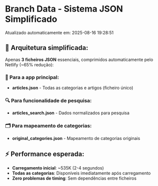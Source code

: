 # Branch Data - Sistema JSON Simplificado
Atualizado automaticamente em: 2025-08-16 19:28:51

## 🎯 Arquitetura simplificada:
Apenas **3 ficheiros JSON** essenciais, comprimidos automaticamente pelo Netlify (~65% redução):

### 📱 Para a app principal:
- **articles.json** - Todas as categorias e artigos (ficheiro único)

### 🔍 Para funcionalidade de pesquisa:
- **articles_search.json** - Dados normalizados para pesquisa

### 🗂️ Para mapeamento de categorias:
- **original_categories.json** - Mapeamento de categorias originais

## ⚡ Performance esperada:
- **Carregamento inicial**: ~535K (2-4 segundos)
- **Todas as categorias**: Disponíveis imediatamente após carregamento
- **Zero problemas de timing**: Sem dependências entre ficheiros

